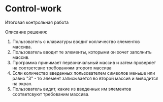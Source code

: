 # Control-work
Итоговая контрольная работа
 
 
 Описание решения:
 1. Пользователь с клавиатуры вводит колличество элементов массива.
 2. Пользователь вводит те элементы, которыми он хочет заполнить массив.
 3. Программа принимает первоначальный  массив и затем проверяет на соответсвие требованиям второго массива
 4. Если количество введенных пользователем символов меньше или равно "3" - то элемент записывается во второй массив и выводится на экран.
 5. Пользователь видит, какие из введенных им элементов соответсвуют требованим массива.